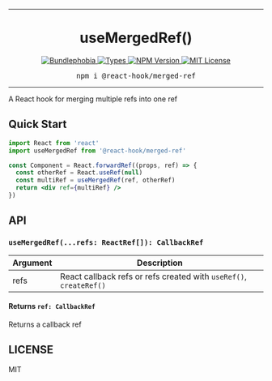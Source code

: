 <hr>
<div align="center">
  <h1 align="center">
    useMergedRef()
  </h1>
</div>

<p align="center">
  <a href="https://bundlephobia.com/result?p=@react-hook/merged-ref">
    <img alt="Bundlephobia" src="https://img.shields.io/bundlephobia/minzip/@react-hook/merged-ref?style=for-the-badge&labelColor=24292e">
  </a>
  <a aria-label="Types" href="https://www.npmjs.com/package/@react-hook/merged-ref">
    <img alt="Types" src="https://img.shields.io/npm/types/@react-hook/merged-ref?style=for-the-badge&labelColor=24292e">
  </a>
  <a aria-label="NPM version" href="https://www.npmjs.com/package/@react-hook/merged-ref">
    <img alt="NPM Version" src="https://img.shields.io/npm/v/@react-hook/merged-ref?style=for-the-badge&labelColor=24292e">
  </a>
  <a aria-label="License" href="https://jaredlunde.mit-license.org/">
    <img alt="MIT License" src="https://img.shields.io/npm/l/@react-hook/merged-ref?style=for-the-badge&labelColor=24292e">
  </a>
</p>

<pre align="center">npm i @react-hook/merged-ref</pre>
<hr>

A React hook for merging multiple refs into one ref

## Quick Start

```jsx harmony
import React from 'react'
import useMergedRef from '@react-hook/merged-ref'

const Component = React.forwardRef((props, ref) => {
  const otherRef = React.useRef(null)
  const multiRef = useMergedRef(ref, otherRef)
  return <div ref={multiRef} />
})
```

## API

### `useMergedRef(...refs: ReactRef[]): CallbackRef`

| Argument | Description                                                        |
| -------- | ------------------------------------------------------------------ |
| refs     | React callback refs or refs created with `useRef()`, `createRef()` |

#### Returns `ref: CallbackRef`

Returns a callback ref

## LICENSE

MIT
